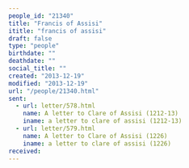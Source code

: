```yaml
---
people_id: "21340"
title: "Francis of Assisi"
ititle: "francis of assisi"
draft: false
type: "people"
birthdate: ""
deathdate: ""
social_title: ""
created: "2013-12-19"
modified: "2013-12-19"
url: "/people/21340.html"
sent:
  - url: letter/578.html
    name: A letter to Clare of Assisi (1212-13)
    iname: a letter to clare of assisi (1212-13)
  - url: letter/579.html
    name: A letter to Clare of Assisi (1226)
    iname: a letter to clare of assisi (1226)
received:
---
```

